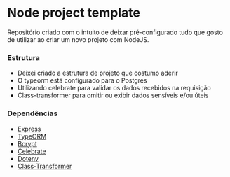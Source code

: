 # Node project template

Repositório criado com o intuito de deixar pré-configurado tudo que gosto de utilizar ao criar um novo projeto com NodeJS.

### Estrutura
* Deixei criado a estrutura de projeto que costumo aderir
* O typeorm está configurado para o Postgres
* Utilizando celebrate para validar os dados recebidos na requisição
* Class-transformer para omitir ou exibir dados sensíveis e/ou úteis

### Dependências
- [Express](https://expressjs.com/pt-br/)
- [TypeORM](https://typeorm.io/#/)
- [Bcrypt](https://www.npmjs.com/package/bcrypt)
- [Celebrate](https://github.com/arb/celebrate)
- [Dotenv](https://www.npmjs.com/package/dotenv)
- [Class-Transformer](https://github.com/typestack/class-transformer)
